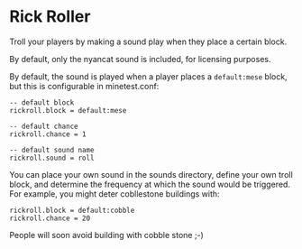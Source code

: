 # Rick Roller

Troll your players by making a sound play when they place a certain block.

By default, only the nyancat sound is included, for licensing purposes.

By default, the sound is played when a player places a `default:mese` block, but this is configurable in minetest.conf:

	-- default block
	rickroll.block = default:mese
	
	-- default chance
	rickroll.chance = 1

	-- default sound name
	rickroll.sound = roll

You can place your own sound in the sounds directory, define your own troll block, and determine the frequency at which the sound would be triggered. For example, you might deter cobllestone buildings with:

	rickroll.block = default:cobble
	rickroll.chance = 20

People will soon avoid building with cobble stone ;-)
